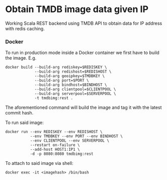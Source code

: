 # Obtain TMDB image data given IP

Working Scala REST backend using TMDB API to obtain data for IP address with redis caching.


### Docker

To run in production mode inside a Docker container we first have to build the image. E.g.

```
docker build --build-arg rediskey=$REDISKEY \
             --build-arg redishost=$REDISHOST \
             --build-arg geoipkey=$TMDBKEY \
             --build-arg port=$PORT \
             --build-arg bindhost=$BINDHOST \
             --build-arg clientpool=$CLIENTPOOL \
             --build-arg serverpool=$SERVERPOOL \
             -t tmdbimg:rest .
```

The aforementioned command will build the image and tag it with the latest commit hash.

To run said image:

```
docker run --env REDISKEY --env REDISHOST \
     	   --env TMDBKEY --env PORT --env BINDHOST \
           --env CLIENTPOOL --env SERVERPOOL \
           --restart on-failure \
           --add-host HOST1:IP1 \
           -d -p 8080:8080 tmdbimg:rest
```

To attach to said image via shell:

```
docker exec -it <imagehash> /bin/bash
```
